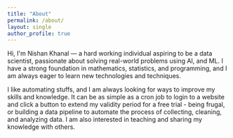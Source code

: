 ```yaml
---
title: "About"
permalink: /about/
layout: single
author_profile: true
---
```


Hi, I'm Nishan Khanal — a hard working individual aspiring to be a data scientist, passionate about solving real-world problems using AI, and ML. I have a strong foundation in mathematics, statistics, and programming, and I am always eager to learn new technologies and techniques.

I like automating stuffs, and I am always looking for ways to improve my skills and knowledge. It can be as simple as a cron job to login to a website and click a button to extend my validity period for a free trial - being frugal, or building a data pipeline to automate the process of collecting, cleaning, and analyzing data. I am also interested in teaching and sharing my knowledge with others.
